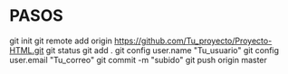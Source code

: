 # PASOS
git init
git remote add origin https://github.com/Tu_proyecto/Proyecto-HTML.git
git status
git add .
git config user.name "Tu_usuario"
git config user.email "Tu_correo"
git commit -m "subido"
git push origin master
